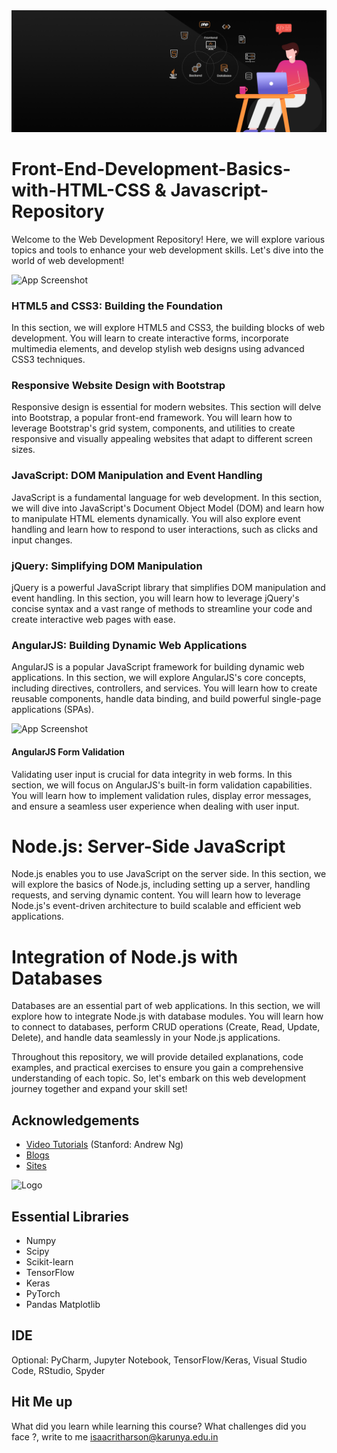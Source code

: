<img src="https://raw.githubusercontent.com/ISAACRITHARSON/Web-Development-Basics-for-SaaS-SaaP/main/background.png" />

# Front-End-Development-Basics-with-HTML-CSS & Javascript-Repository
Welcome to the Web Development Repository! Here, we will explore various topics and tools to enhance your web development skills. Let's dive into the world of web development!

![App Screenshot](https://upload.wikimedia.org/wikipedia/commons/c/c3/Python-logo-notext.svg)

### HTML5 and CSS3: Building the Foundation
In this section, we will explore HTML5 and CSS3, the building blocks of web development. You will learn to create interactive forms, incorporate multimedia elements, and develop stylish web designs using advanced CSS3 techniques.

### Responsive Website Design with Bootstrap
Responsive design is essential for modern websites. This section will delve into Bootstrap, a popular front-end framework. You will learn how to leverage Bootstrap's grid system, components, and utilities to create responsive and visually appealing websites that adapt to different screen sizes.

### JavaScript: DOM Manipulation and Event Handling
JavaScript is a fundamental language for web development. In this section, we will dive into JavaScript's Document Object Model (DOM) and learn how to manipulate HTML elements dynamically. You will also explore event handling and learn how to respond to user interactions, such as clicks and input changes.

### jQuery: Simplifying DOM Manipulation
jQuery is a powerful JavaScript library that simplifies DOM manipulation and event handling. In this section, you will learn how to leverage jQuery's concise syntax and a vast range of methods to streamline your code and create interactive web pages with ease.

### AngularJS: Building Dynamic Web Applications
AngularJS is a popular JavaScript framework for building dynamic web applications. In this section, we will explore AngularJS's core concepts, including directives, controllers, and services. You will learn how to create reusable components, handle data binding, and build powerful single-page applications (SPAs).

![App Screenshot](https://miro.medium.com/v2/resize:fit:1100/format:webp/1*3PKdNWD6UJobb_JDWV5elg.png)

#### AngularJS Form Validation
Validating user input is crucial for data integrity in web forms. In this section, we will focus on AngularJS's built-in form validation capabilities. You will learn how to implement validation rules, display error messages, and ensure a seamless user experience when dealing with user input.
# Node.js: Server-Side JavaScript
Node.js enables you to use JavaScript on the server side. In this section, we will explore the basics of Node.js, including setting up a server, handling requests, and serving dynamic content. You will learn how to leverage Node.js's event-driven architecture to build scalable and efficient web applications.

# Integration of Node.js with Databases
Databases are an essential part of web applications. In this section, we will explore how to integrate Node.js with database modules. You will learn how to connect to databases, perform CRUD operations (Create, Read, Update, Delete), and handle data seamlessly in your Node.js applications. 

Throughout this repository, we will provide detailed explanations, code examples, and practical exercises to ensure you gain a comprehensive understanding of each topic. So, let's embark on this web development journey together and expand your skill set!

## Acknowledgements

 - [Video Tutorials](https://youtube.com/playlist?list=PLoROMvodv4rMiGQp3WXShtMGgzqpfVfbU) (Stanford: Andrew Ng)
 - [Blogs](https://machinelearningmastery.com/start-here/)
 - [Sites](https://www.kaggle.com/learn/intro-to-machine-learning)


![Logo](https://upload.wikimedia.org/wikipedia/commons/0/05/Scikit_learn_logo_small.svg)

## Essential Libraries

- Numpy
- Scipy
- Scikit-learn
- TensorFlow
- Keras
- PyTorch
- Pandas
Matplotlib
## IDE

Optional: PyCharm, Jupyter Notebook, TensorFlow/Keras, Visual Studio Code, RStudio, Spyder


## Hit Me up

What did you learn while learning this course? What challenges did you face ?, write to me isaacritharson@karunya.edu.in
